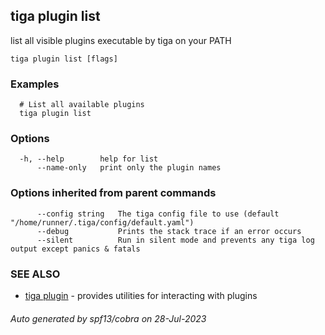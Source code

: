 ## tiga plugin list

list all visible plugins executable by tiga on your PATH

```
tiga plugin list [flags]
```

### Examples

```
  # List all available plugins
  tiga plugin list
```

### Options

```
  -h, --help        help for list
      --name-only   print only the plugin names
```

### Options inherited from parent commands

```
      --config string   The tiga config file to use (default "/home/runner/.tiga/config/default.yaml")
      --debug           Prints the stack trace if an error occurs
      --silent          Run in silent mode and prevents any tiga log output except panics & fatals
```

### SEE ALSO

* [tiga plugin](tiga_plugin.md)	 - provides utilities for interacting with plugins

###### Auto generated by spf13/cobra on 28-Jul-2023
